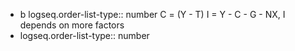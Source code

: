 - b
  logseq.order-list-type:: number
  C = (Y - T)
  I = Y - C - G - NX, I depends on more factors
- logseq.order-list-type:: number